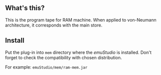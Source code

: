 What's this?
------------

This is the program tape for RAM machine. When applied to von-Neumann
architecture, it corresponds with the main store.

Install
-------

Put the plug-in into `mem` directory where the *emuStudio* is installed.
Don't forget to check the compatibility with chosen distribution.

For example: `emuStudio/mem/ram-mem.jar`
